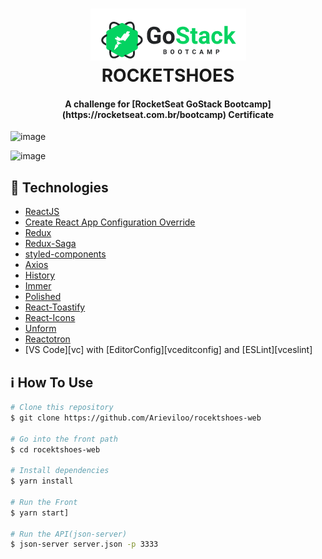 <h1 align="center">
    <img alt="Go Stack logo" src="https://github.com/Arieviloo/rocektshoes-web/blob/master/src/assets/image/logo-gostack.png" />
    <br>
      ROCKETSHOES
</h1>
<h4 align="center">
  A challenge for [RocketSeat GoStack Bootcamp](https://rocketseat.com.br/bootcamp) Certificate
</h4>

![image](https://user-images.githubusercontent.com/21297341/66320357-147eda00-e8f5-11e9-9cfe-8fb50314a17c.png)

![image](https://user-images.githubusercontent.com/21297341/66320452-3b3d1080-e8f5-11e9-9be0-e59157786df2.png)

## :rocket: Technologies

- [ReactJS](https://reactjs.org/)
- [Create React App Configuration Override](https://github.com/sharegate/craco)
- [Redux](https://redux.js.org/)
- [Redux-Saga](https://redux-saga.js.org/)
- [styled-components](https://www.styled-components.com/)
- [Axios](https://github.com/axios/axios)
- [History](https://www.npmjs.com/package/history)
- [Immer](https://github.com/immerjs/immer)
- [Polished](https://polished.js.org/)
- [React-Toastify](https://fkhadra.github.io/react-toastify/)
- [React-Icons](http://react-icons.github.io/react-icons/)
- [Unform](https://github.com/Rocketseat/unform)
- [Reactotron](https://infinite.red/reactotron)
- [VS Code][vc] with [EditorConfig][vceditconfig] and [ESLint][vceslint]

## :information_source: How To Use

```bash
# Clone this repository
$ git clone https://github.com/Arieviloo/rocektshoes-web

# Go into the front path
$ cd rocektshoes-web

# Install dependencies
$ yarn install

# Run the Front
$ yarn start]

# Run the API(json-server)
$ json-server server.json -p 3333
```
